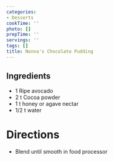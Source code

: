 ```yaml
---
categories:
- Desserts
cookTime: ''
photo: []
prepTime: ''
servings: ''
tags: []
title: Nonna's Chocolate Pudding
---
```


## Ingredients 

* 1 Ripe avocado
* 2 t Cocoa powder
* 1 t honey or agave nectar
* 1/2 t water

# Directions

* Blend until smooth in food processor